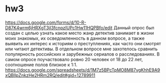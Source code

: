 # hw3
https://docs.google.com/forms/d/10-R-D87K4wrm6jHRXgT3jI3fcnpzIUPc1Hw11HQPBfo/edit
Данный опрос был создан с целью узнать какое место жанр детектив занимает в жизни моих знакомых, их осведомленность в данном вопросе, а также выявить их интерес к историям о преступлениях, как часто они смотрят или читают детективы. В отдельном вопросе мне захотелось сравнить популярность российских и зарубежных сериалов о расследованиях. В самом опросе поучаствовало ровно 20 человек от 18 до 22 лет, соотношение полов близкое к 1:1. 
https://docs.google.com/spreadsheets/d/1M7z5BPcTpMO8M87vgKhhE9A9xQBllpZnkzHe2HRm2RQ/edit#gid=12789911
